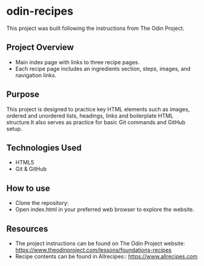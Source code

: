 # odin-recipes
This project was built following the instructions from The Odin Project.

## Project Overview
- Main index page with links to three recipe pages.
- Each recipe page includes an ingredients section, steps, images, and navigation links.

## Purpose
This project is designed to practice key HTML elements such as images, ordered and unordered lists, headings, links and boilerplate HTML structure.It also serves as practice for basic Git commands and GitHub setup.

## Technologies Used
- HTML5
- Git & GitHub

## How to use
- Clone the repository:
- Open index.html in your preferred web browser to explore the website.

## Resources
- The project instructions can be found on The Odin Project website: https://www.theodinproject.com/lessons/foundations-recipes
- Recipe contents can be found in Allrecipes:: https://www.allrecipes.com 